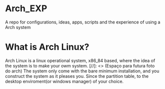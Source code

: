 # Arch_EXP
A repo for configurations, ideas, apps, scripts and the experience of using a Arch system

# What is Arch Linux?

Arch Linux is a linux operational system, x86_84 based, where the idea of the system is to make your owm system. 
[//]: <> (Espaço para futura foto do arch)
The system only come with the bare minimum installation, and you construct the system as it pleases you. Since the partition table, to the desktop enviroment(or windows manager) of your choice. 
